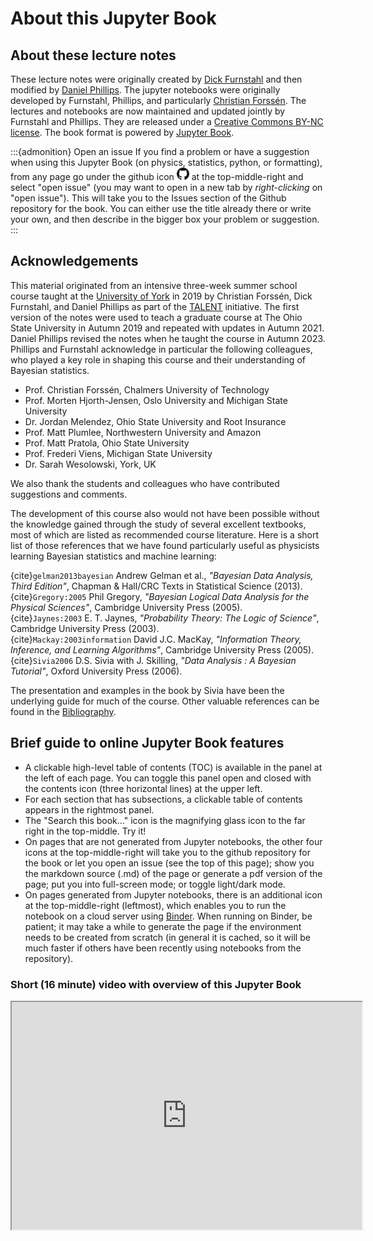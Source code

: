 # About this Jupyter Book


## About these lecture notes

These lecture notes were originally created by [Dick Furnstahl](https://physics.osu.edu/people/furnstahl.1) and then modified by [Daniel Phillips](https://www.ohio.edu/cas/phillid1). The jupyter notebooks were originally developed by Furnstahl, Phillips, and particularly [Christian Forssén](https://www.chalmers.se/en/persons/f2bcf/). The lectures and notebooks are now maintained and updated jointly by Furnstahl and Phillips.
They are released under a [Creative Commons BY-NC license](https://creativecommons.org/licenses/by-nc/4.0/). The book format is powered by [Jupyter Book](https://jupyterbook.org/). 

:::{admonition} Open an issue
If you find a problem or have a suggestion when using this Jupyter Book (on physics, statistics, python, or formatting), from any page go under the github icon <img src="/_images/GitHub-Mark-32px.png" alt="github download icon" width="20px"> at the top-middle-right and select "open issue" (you may want to open in a new tab by *right-clicking* on "open issue"). This will take you to the Issues section of the Github repository for the book. You can either use the title already there or write your own, and then describe in the bigger box your problem or suggestion.
:::


## Acknowledgements

This material originated from an intensive three-week summer school course taught at the [University of York](https://www.york.ac.uk/) in 2019 by Christian Forssén, Dick Furnstahl, and Daniel Phillips as part of the [TALENT](https://fribtheoryalliance.org/TALENT/) initiative. The first version of the notes were used to teach a graduate course at The Ohio State University in Autumn 2019 and repeated with updates in Autumn 2021. Daniel Phillips revised the notes when he taught the course in Autumn 2023. Phillips and Furnstahl acknowledge in particular the following colleagues, who played a key role in shaping this course and their understanding of Bayesian statistics.

* Prof. Christian Forssén, Chalmers University of Technology
* Prof. Morten Hjorth-Jensen, Oslo University and Michigan State University
* Dr. Jordan Melendez, Ohio State University and Root Insurance
* Prof. Matt Plumlee, Northwestern University and Amazon
* Prof. Matt Pratola, Ohio State University
* Prof. Frederi Viens, Michigan State University
* Dr. Sarah Wesolowski, York, UK

We also thank the students and colleagues who have contributed suggestions and comments.

The development of this course also would not have been possible without the knowledge gained through the study of several excellent textbooks, most of which are listed as recommended course literature. Here is a short list of those references that we have found particularly useful as physicists learning Bayesian statistics and machine learning:

{cite}`gelman2013bayesian` Andrew Gelman et al., *"Bayesian Data Analysis, Third Edition"*, Chapman & Hall/CRC Texts in Statistical Science (2013). <br/>
{cite}`Gregory:2005` Phil Gregory, *"Bayesian Logical Data Analysis for the Physical Sciences"*, Cambridge University Press (2005). <br/>
{cite}`Jaynes:2003` E. T. Jaynes, *"Probability Theory: The Logic of Science"*, Cambridge University Press (2003). <br/>
{cite}`Mackay:2003information` David J.C. MacKay, *"Information Theory, Inference, and Learning Algorithms"*, Cambridge University Press (2005). <br/>
{cite}`Sivia2006` D.S. Sivia with J. Skilling, *"Data Analysis : A Bayesian Tutorial"*, Oxford University Press (2006).

The presentation and examples in the book by Sivia have been the underlying guide for much of the course. 
Other valuable references can be found in the [Bibliography](/content/zbibliography.md).

## Brief guide to online Jupyter Book features

* A clickable high-level table of contents (TOC) is available in the panel at the left of each page. You can toggle this panel open and closed with the contents icon (three horizontal lines) at the upper left. 
* For each section that has subsections, a clickable table of contents appears in the rightmost panel.
* The "Search this book..." icon is the magnifying glass icon to the far right in the top-middle.   Try it! 
* On pages that are not generated from Jupyter notebooks, the other four icons at the top-middle-right will take you to the github repository for the book or let you open an issue (see the top of this page); show you the markdown source (.md) of the page or generate a pdf version of the page; put you into full-screen mode; or toggle light/dark mode.
* On pages generated from Jupyter notebooks, there is an additional icon at the top-middle-right (leftmost), which enables you to run the notebook on a cloud server using [Binder](https://mybinder.org). When running on Binder, be patient; it may take a while to generate the page if the environment needs to be created from scratch (in general it is cached, so it will be much faster if others have been recently using notebooks from the repository).    

### Short (16 minute) video with overview of this Jupyter Book
<p style="text-align: center">
<iframe width="560" height="364" 
src="https://www.youtube.com/embed/tGESBVOyWuc?controls=1" title="Overview of Jupyter Book for the &quot;Learning from Data&quot; course" allowfullscreen>
</iframe>
</p>


